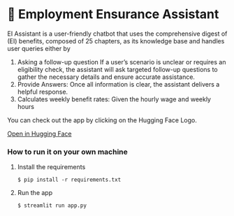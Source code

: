 # 💬 Employment Ensurance Assistant

EI Assistant is a user-friendly chatbot that uses the comprehensive digest of (EI) benefits, composed of 25 chapters, as its knowledge base and handles user queries either by
1.	Asking a follow-up question
If a user’s scenario is unclear or requires an eligibility check, the assistant will ask targeted follow-up questions to gather the necessary details and ensure accurate assistance.
2. Provide Answers: Once all information is clear, the assistant delivers a helpful response.
3.	Calculates weekly benefit rates: Given the hourly wage and weekly hours

   
You can check out the app by clicking on the Hugging Face Logo.

[Open in Hugging Face](https://huggingface.co/spaces/nasim-samei/AI-agent)

### How to run it on your own machine

1. Install the requirements

   ```
   $ pip install -r requirements.txt
   ```

2. Run the app

   ```
   $ streamlit run app.py
   ```
